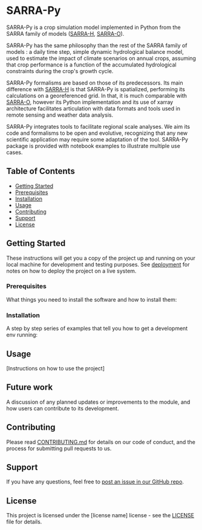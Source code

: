 # SARRA-Py

SARRA-Py is a crop simulation model implemented in Python from the SARRA family of models ([SARRA-H](https://sarra-h-dev.teledetection.fr/?page_id=15#SARRA-H), [SARRA-O](https://sarra-h-dev.teledetection.fr/?page_id=15#SARRA-O)).

SARRA-Py has the same philosophy than the rest of the SARRA family of models : a daily time step, simple dynamic hydrological balance model, used to estimate the impact of climate scenarios on annual crops, assuming that crop performance is a function of the accumulated hydrological constraints during the crop's growth cycle. 

SARRA-Py formalisms are based on those of its predecessors. Its main difference with [SARRA-H](https://sarra-h-dev.teledetection.fr/?page_id=15#SARRA-H) is that SARRA-Py is spatialized, performing its calculations on a georeferenced grid. In that, it is much comparable with [SARRA-O](https://sarra-h-dev.teledetection.fr/?page_id=15#SARRA-O), however its Python implementation and its use of xarray architecture facilitates articulation with data formats and tools used in remote sensing and weather data analysis.

SARRA-Py integrates tools to facilitate regional scale analyses. We aim its code and formalisms to be open and evolutive, recognizing that any new scientific application may require some adaptation of the tool. SARRA-Py package is provided with notebook examples to illustrate multiple use cases.

## Table of Contents
- [Getting Started](#getting-started)
- [Prerequisites](#prerequisites)
- [Installation](#installation)
- [Usage](#usage)
- [Contributing](#contributing)
- [Support](#support)
- [License](#license)

## Getting Started

These instructions will get you a copy of the project up and running on your local machine for development and testing purposes. See [deployment](#deployment) for notes on how to deploy the project on a live system.

### Prerequisites

What things you need to install the software and how to install them:


### Installation

A step by step series of examples that tell you how to get a development env running:


## Usage

[Instructions on how to use the project]

## Future work
A discussion of any planned updates or improvements to the module, and how users can contribute to its development.

## Contributing

Please read [CONTRIBUTING.md](https://github.com/[your-github-username]/SARRA-Py/blob/main/CONTRIBUTING.md) for details on our code of conduct, and the process for submitting pull requests to us.

## Support

If you have any questions, feel free to [post an issue in our GitHub repo](https://github.com/SARRA-cropmodels/SARRA-Py/issues).

## License

This project is licensed under the [license name] license - see the [LICENSE](https://github.com/[your-github-username]/SARRA-Py/blob/main/LICENSE) file for details.
